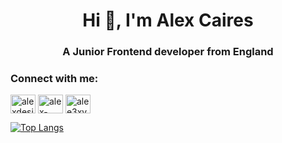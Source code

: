 <h1 align="center">Hi 👋, I'm Alex Caires</h1>
<h3 align="center">A Junior Frontend developer from England</h3>

<h3 align="left">Connect with me:</h3>
<p align="left">
<a href="https://codepen.io/alexdesigns" target="blank"><img align="center" src="https://raw.githubusercontent.com/rahuldkjain/github-profile-readme-generator/master/src/images/icons/Social/codepen.svg" alt="alexdesigns" height="30" width="40" /></a>
<a href="https://linkedin.com/in/alex-caires-b7b39b174" target="blank"><img align="center" src="https://raw.githubusercontent.com/rahuldkjain/github-profile-readme-generator/master/src/images/icons/Social/linked-in-alt.svg" alt="alex-caires-b7b39b174" height="30" width="40" /></a>
<a href="https://www.youtube.com/alee3xyt" target="blank"><img align="center" src="https://raw.githubusercontent.com/rahuldkjain/github-profile-readme-generator/master/src/images/icons/Social/youtube.svg" alt="alee3xyt" height="30" width="40" /></a>
</p>



[![Top Langs](https://github-readme-stats.vercel.app/api/top-langs/?username=aleexcaires&layout=compact&show_icons=true&theme=radical)](https://github.com/aleexcaires/github-readme-stats)
